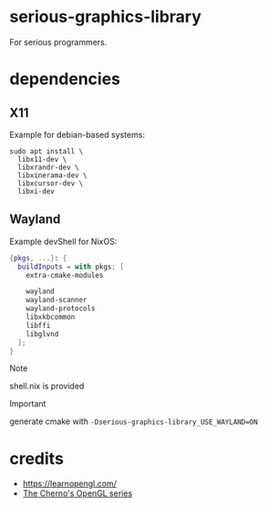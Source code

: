 # serious-graphics-library

For serious programmers.

# dependencies

## X11

Example for debian-based systems:

```shell
sudo apt install \
  libx11-dev \
  libxrandr-dev \
  libxinerama-dev \
  libxcursor-dev \
  libxi-dev
```

## Wayland

Example devShell for NixOS:
```nix
{pkgs, ...}: {
  buildInputs = with pkgs; [
    extra-cmake-modules

    wayland
    wayland-scanner
    wayland-protocols
    libxkbcommon
    libffi
    libglvnd
  ];
}
```

> [!NOTE] 
> shell.nix is provided

> [!IMPORTANT] 
> generate cmake with `-Dserious-graphics-library_USE_WAYLAND=ON`

# credits

- https://learnopengl.com/
- [The Cherno's OpenGL series](https://www.youtube.com/playlist?list=PLlrATfBNZ98foTJPJ_Ev03o2oq3-GGOS2)
